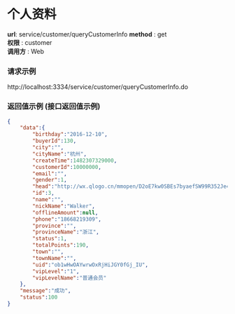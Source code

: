个人资料
=======

**url**: service/customer/queryCustomerInfo
**method** : get  
**权限** : customer  
**调用方** : Web

### 请求示例
http://localhost:3334/service/customer/queryCustomerInfo.do

### 返回值示例 (接口返回值示例)

```json
{
    "data":{
        "birthday":"2016-12-10",
        "buyerId":130,
        "city":"",
        "cityName":"杭州",
        "createTime":1482307329000,
        "customerId":10000000,
        "email":"",
        "gender":1,
        "head":"http://wx.qlogo.cn/mmopen/D2oE7kw0SBEs7byaefSW99R352Je44BhleH45mxxKjIXLuoEUoL8QETQUuhq31hkSMVEUwpPvaCuAyIJxGNXldYw3Fw04BxV/0",
        "id":3,
        "name":"",
        "nickName":"Walker",
        "offlineAmount":null,
        "phone":"18668219309",
        "province":"",
        "provinceName":"浙江",
        "status":1,
        "totalPoints":190,
        "town":"",
        "townName":"",
        "uid":"ob1wHwOAYwrwOxRjHiJGY0fGj_IU",
        "vipLevel":"1",
        "vipLevelName":"普通会员"
    },
    "message":"成功",
    "status":100
}
```